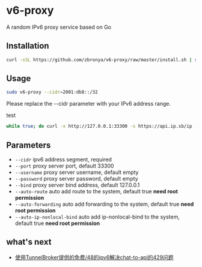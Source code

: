 # v6-proxy
A random IPv6 proxy service based on Go

## Installation

```bash
curl -sSL https://github.com/zbronya/v6-proxy/raw/master/install.sh | sudo bash
```

## Usage
```bash
sudo v6-proxy --cidr=2001:db8::/32
```
Please replace the --cidr parameter with your IPv6 address range.


test
```bash
while true; do curl -x http://127.0.0.1:33300 -s https://api.ip.sb/ip -A Mozilla; done
```


## Parameters
- `--cidr` ipv6 address segment, required
- `--port` proxy server port, default 33300
- `--username` proxy server username, default empty
- `--password` proxy server password, default empty
- `--bind` proxy server bind address, default 127.0.0.1
- `--auto-route` auto add route to the system, default true **need root permission**
- `--auto-forwarding` auto add forwarding to the system, default true **need root permission**
- `--auto-ip-nonlocal-bind` auto add ip-nonlocal-bind to the system, default true **need root permission**

## what's next
- [使用TunnelBroker提供的免费/48的ipv6解决chat-to-api的429问题](https://bronya.io/chat-to-api-solving-429/)





